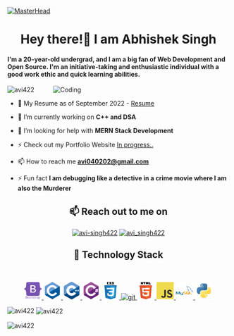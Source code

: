[![MasterHead](https://1.bp.blogspot.com/-7A4WynwLsMw/XbBpCXG8fHI/AAAAAAAAMt4/uOa1bpLskYgrwGbllhSu2SDj_Mig8SXJQCLcBGAsYHQ/s1600/2000_600px.gif)](https://avi422.io)
<h1 align="center">Hey there!👋 I am Abhishek Singh</h1>
<h4 align="left">I'm a 20-year-old undergrad, and I am a big fan of Web Development and Open Source. I'm an initiative-taking and enthusiastic individual with a good work ethic and quick learning abilities.</h4>
<img align="right" alt="Coding" width="400" src="https://cdn.videoplasty.com/animation/chill-coding-programming-lo-fi-animation-stock-animation-21874-1280x720.jpg">


<p align="left"> <img src="https://komarev.com/ghpvc/?username=avi422&label=Profile%20views&color=0e75b6&style=flat" alt="avi422" /> </p>

<p align="center">

- 📃 My Resume as of September 2022 - <a href = "https://resume.io/r/XbG4oMSh6">Resume</a>

- 🔭 I’m currently working on **C++ and DSA**

- 🤔 I’m looking for help with **MERN Stack Development**

- ⚡ Check out my Portfolio Website <a href = "###">In progress..</a>

- 📫 How to reach me **avi040202@gmail.com**

- ⚡ Fun fact **I am debugging like a detective in a crime movie where I am also the Murderer**

<h2 align="center">📫 Reach out to me on</h2>
<p align="center">
<a href="https://linkedin.com/in/avi-singh422" target="blank"><img align="center" src="https://raw.githubusercontent.com/rahuldkjain/github-profile-readme-generator/master/src/images/icons/Social/linked-in-alt.svg" alt="avi-singh422" height="30" width="40" /></a>
<a href="https://instagram.com/avi_singh422" target="blank"><img align="center" src="https://raw.githubusercontent.com/rahuldkjain/github-profile-readme-generator/master/src/images/icons/Social/instagram.svg" alt="avi_singh422" height="30" width="40" /></a> 
</p>

<h2 align="center"> 🔭 Technology Stack</h2>
<br>
<p align="center"> <a href="https://getbootstrap.com" target="_blank" rel="noreferrer"> <img src="https://raw.githubusercontent.com/devicons/devicon/master/icons/bootstrap/bootstrap-plain-wordmark.svg" alt="bootstrap" width="40" height="40"/> </a> <a href="https://www.cprogramming.com/" target="_blank" rel="noreferrer"> <img src="https://raw.githubusercontent.com/devicons/devicon/master/icons/c/c-original.svg" alt="c" width="40" height="40"/> </a> <a href="https://www.w3schools.com/cpp/" target="_blank" rel="noreferrer"> <img src="https://raw.githubusercontent.com/devicons/devicon/master/icons/cplusplus/cplusplus-original.svg" alt="cplusplus" width="40" height="40"/> </a> <a href="https://www.w3schools.com/cs/" target="_blank" rel="noreferrer"> <img src="https://raw.githubusercontent.com/devicons/devicon/master/icons/csharp/csharp-original.svg" alt="csharp" width="40" height="40"/> </a> <a href="https://www.w3schools.com/css/" target="_blank" rel="noreferrer"> <img src="https://raw.githubusercontent.com/devicons/devicon/master/icons/css3/css3-original-wordmark.svg" alt="css3" width="40" height="40"/> </a> <a href="https://git-scm.com/" target="_blank" rel="noreferrer"> <img src="https://www.vectorlogo.zone/logos/git-scm/git-scm-icon.svg" alt="git" width="40" height="40"/> </a> <a href="https://www.w3.org/html/" target="_blank" rel="noreferrer"> <img src="https://raw.githubusercontent.com/devicons/devicon/master/icons/html5/html5-original-wordmark.svg" alt="html5" width="40" height="40"/> </a> <a href="https://developer.mozilla.org/en-US/docs/Web/JavaScript" target="_blank" rel="noreferrer"> <img src="https://raw.githubusercontent.com/devicons/devicon/master/icons/javascript/javascript-original.svg" alt="javascript" width="40" height="40"/> </a> <a href="https://www.mysql.com/" target="_blank" rel="noreferrer"> <img src="https://raw.githubusercontent.com/devicons/devicon/master/icons/mysql/mysql-original-wordmark.svg" alt="mysql" width="40" height="40"/> </a> <a href="https://www.python.org" target="_blank" rel="noreferrer"> <img src="https://raw.githubusercontent.com/devicons/devicon/master/icons/python/python-original.svg" alt="python" width="40" height="40"/> </a> </p>

<p><img align="left" src="https://github-readme-stats.vercel.app/api/top-langs?username=avi422&show_icons=true&locale=en&layout=compact" alt="avi422" /></p>

<p>&nbsp;<img align="center" src="https://github-readme-stats.vercel.app/api?username=avi422&show_icons=true&locale=en" alt="avi422" /></p>

<p><img align="center" src="https://github-readme-streak-stats.herokuapp.com/?user=avi422&" alt="avi422" /></p>

